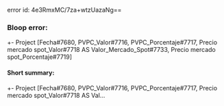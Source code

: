 error id: 4e3RmxMC/7za+wtzUazaNg==
### Bloop error:

+- Project [Fecha#7680, PVPC_Valor#7716, PVPC_Porcentaje#7717, Precio mercado spot_Valor#7718 AS Valor_Mercado_Spot#7733, Precio mercado spot_Porcentaje#7719]
#### Short summary: 

+- Project [Fecha#7680, PVPC_Valor#7716, PVPC_Porcentaje#7717, Precio mercado spot_Valor#7718 AS Val...